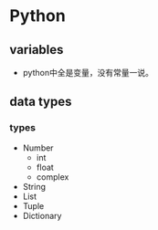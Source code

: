 # Python

## variables
- python中全是变量，没有常量一说。

## data types
### types
- Number
    - int
    - float
    - complex
- String
- List
- Tuple
- Dictionary